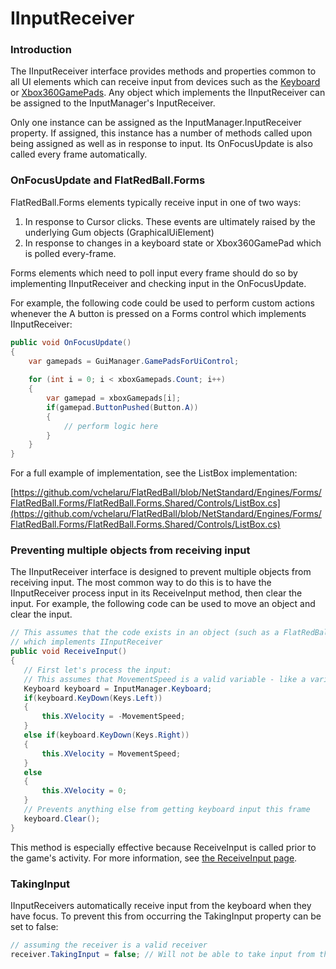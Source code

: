# IInputReceiver

### Introduction

The IInputReceiver interface provides methods and properties common to all UI elements which can receive input from devices such as the [Keyboard](../input/keyboard/) or [Xbox360GamePads](../input/xbox360gamepad/). Any object which implements the IInputReceiver can be assigned to the InputManager's InputReceiver.

Only one instance can be assigned as the InputManager.InputReceiver property. If assigned, this instance has a number of methods called upon being assigned as well as in response to input. Its OnFocusUpdate is also called every frame automatically.

### OnFocusUpdate and FlatRedBall.Forms

FlatRedBall.Forms elements typically receive input in one of two ways:

1. In response to Cursor clicks. These events are ultimately raised by the underlying Gum objects (GraphicalUiElement)
2. In response to changes in a keyboard state or Xbox360GamePad which is polled every-frame.

Forms elements which need to poll input every frame should do so by implementing IInputReceiver and checking input in the OnFocusUpdate.

For example, the following code could be used to perform custom actions whenever the A button is pressed on a Forms control which implements IInputReceiver:

```csharp
public void OnFocusUpdate()
{
    var gamepads = GuiManager.GamePadsForUiControl;
    
    for (int i = 0; i < xboxGamepads.Count; i++)
    {
        var gamepad = xboxGamepads[i];
        if(gamepad.ButtonPushed(Button.A))
        {
            // perform logic here
        }
    }
}
```

For a full example of implementation, see the ListBox implementation:

[https://github.com/vchelaru/FlatRedBall/blob/NetStandard/Engines/Forms/FlatRedBall.Forms/FlatRedBall.Forms.Shared/Controls/ListBox.cs](https://github.com/vchelaru/FlatRedBall/blob/NetStandard/Engines/Forms/FlatRedBall.Forms/FlatRedBall.Forms.Shared/Controls/ListBox.cs)

### Preventing multiple objects from receiving input

The IInputReceiver interface is designed to prevent multiple objects from receiving input. The most common way to do this is to have the IInputReceiver process input in its ReceiveInput method, then clear the input. For example, the following code can be used to move an object and clear the input.

```csharp
// This assumes that the code exists in an object (such as a FlatRedBall Entity)
// which implements IInputReceiver
public void ReceiveInput()
{
   // First let's process the input:
   // This assumes that MovementSpeed is a valid variable - like a variable defined on an Entity in Glue
   Keyboard keyboard = InputManager.Keyboard;
   if(keyboard.KeyDown(Keys.Left))
   {
       this.XVelocity = -MovementSpeed;
   }
   else if(keyboard.KeyDown(Keys.Right))
   {
       this.XVelocity = MovementSpeed;
   }
   else
   {
       this.XVelocity = 0;
   }
   // Prevents anything else from getting keyboard input this frame
   keyboard.Clear();
}
```

This method is especially effective because ReceiveInput is called prior to the game's activity. For more information, see [the ReceiveInput page](../../../frb/docs/index.php).

### TakingInput

IInputReceivers automatically receive input from the keyboard when they have focus. To prevent this from occurring the TakingInput property can be set to false:

```csharp
// assuming the receiver is a valid receiver
receiver.TakingInput = false; // Will not be able to take input from the keyboard
```
